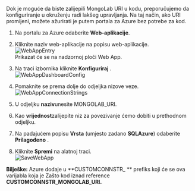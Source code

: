 Dok je moguće da biste zalijepili MongoLab URI u kodu, preporučujemo da konfiguriranje u okruženju radi lakšeg upravljanja. Na taj način, ako URI promijeni, možete ažurirati je putem portala za Azure bez potrebe za kod.


1. Na portalu za Azure odaberite **Web-aplikacije**.
1. Kliknite naziv web-aplikacije na popisu web-aplikacije.  
![WebAppEntry][entry-website]  
Prikazat će se na nadzornoj ploči Web App.

1. Na traci izbornika kliknite **Konfiguriraj** .  
![WebAppDashboardConfig][focus-mongolab-websitedashboard-config]

1. Pomaknite se prema dolje do odjeljka nizove veze.  
![WebAppConnectionStrings][focus-mongolab-websiteconnectionstring]

1. U odjeljku **naziv**unesite MONGOLAB_URI.
1. Kao **vrijednost**zalijepite niz za povezivanje ćemo dobiti u prethodnom odjeljku.
1. Na padajućem popisu **Vrsta** (umjesto zadano **SQLAzure**) odaberite **Prilagođeno** .
1. Kliknite **Spremi** na alatnoj traci.  
![SaveWebApp][button-website-save]

**Bilješke:** Azure dodaje u **CUSTOMCONNSTR\_ ** prefiks koji će se ova varijabla koja je Zašto kod iznad reference **CUSTOMCONNSTR\_MONGOLAB_URI.**

[entry-website]: ./media/howto-save-connectioninfo-mongolab/entry-website.png
[focus-mongolab-websitedashboard-config]: ./media/howto-save-connectioninfo-mongolab/focus-mongolab-websitedashboard-config.png
[focus-mongolab-websiteconnectionstring]: ./media/howto-save-connectioninfo-mongolab/focus-mongolab-websiteconnectionstring.png
[button-website-save]: ./media/howto-save-connectioninfo-mongolab/button-website-save.png
